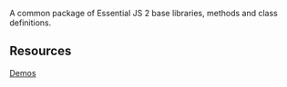 A common package of Essential JS 2 base libraries, methods and class definitions.

## Resources
[Demos](http://ej2.syncfusion.com/angular/demos/)  
